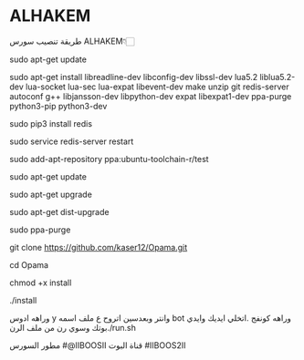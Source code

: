 # ALHAKEM
طريقة تنصيب سورس ALHAKEM👇🏻 


sudo apt-get update

sudo apt-get install libreadline-dev libconfig-dev libssl-dev lua5.2 liblua5.2-dev lua-socket lua-sec lua-expat libevent-dev make unzip git redis-server autoconf g++ libjansson-dev libpython-dev expat libexpat1-dev ppa-purge python3-pip python3-dev

sudo pip3 install redis

sudo service redis-server restart

sudo add-apt-repository ppa:ubuntu-toolchain-r/test

sudo apt-get update

sudo apt-get upgrade

sudo apt-get dist-upgrade

sudo ppa-purge

git clone https://github.com/kaser12/Opama.git


cd Opama

chmod +x install

./install

وراهه ادوس y وانتر وبعدسين اتروح ع ملف اسمه bot وراهه كونفج .اتخلي ايديك وايدي بوتك وسوي رن من ملف الرن./run.sh

مطور السورس
#@IIBOOSII
قناة البوت
#IIBOOS2II
